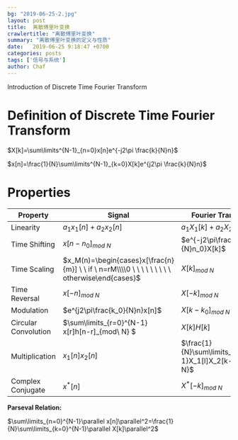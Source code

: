 ```yaml
---
bg: "2019-06-25-2.jpg"
layout: post
title:  离散傅里叶变换
crawlertitle: "离散傅里叶变换"
summary: "离散傅里叶变换的定义与性质"
date:   2019-06-25 9:18:47 +0700
categories: posts
tags: ['信号与系统']
author: Chaf
---
```


Introduction of Discrete Time Fourier Transform

# Definition of Discrete Time Fourier Transform

$X[k]=\sum\limits^{N-1}_{n=0}x[n]e^{-j2\pi \frac{k}{N}n}$

$x[n]=\frac{1}{N}\sum\limits^{N-1}_{k=0}X[k]e^{j2\pi \frac{k}{N}n}$

# Properties

| Property             | Signal                                                       | Fourier Transform                                           |
| -------------------- | ------------------------------------------------------------ | ----------------------------------------------------------- |
| Linearity            | $a_1x_1[n]+a_2x_2[n]$                                        | $a_1X_1[k]+a_2X_2[k]$                                       |
| Time Shifting        | $x[n-n_0]_{mod \ N}$                                         | $e^{-j2\pi\frac{k}{N}n_0}X[k]$                              |
| Time Scaling         | $x_M(n)=\begin{cases}x[\frac{n}{m}] \ \ if \ n=rM\\\\0 \ \ \ \ \ \ \ \ \ otherwise\end{cases}$ | $X[k]_{mod\ N}$                                             |
| Time Reversal        | $x[-n]_{mod \ N}$                                            | $X[-k]_{mod\ N}$                                            |
| Modulation           | $e^{j2\pi\frac{k_0}{N}n}x[n]$                                | $X[k-k_0]_{mod\ N}$                                         |
| Circular Convolution | $\sum\limits_{r=0}^{N-1} x[r]h[n-r]_{mod\ N} $               | $X[k]H[k]$                                                  |
| Multiplication       | $x_1[n]x_2[n]$                                               | $\frac{1}{N}\sum\limits_{l=0}^{N-1}X_1[l]X_2[k-l]_{mod\ N}$ |
| Complex Conjugate    | $x^*[n]$                                                     | $X^*[-k]_{mod\ N}$                                          |

**Parseval Relation:**

$\sum\limits_{n=0}^{N-1}\parallel x[n]\parallel^2=\frac{1}{N}\sum\limits_{k=0}^{N-1}\parallel X[k]\parallel^2$


